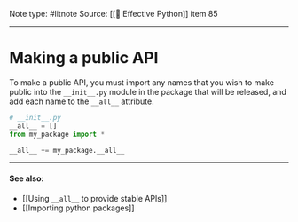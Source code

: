 Note type: #litnote
Source: [[📖 Effective Python]] item 85

---
# Making a public API
To make a public API, you must import any names that you wish to make public into the `__init__.py` module in the package that will be released, and add each name to the `__all__` attribute.
```python
# __init__.py
__all__ = []
from my_package import *

__all__ += my_package.__all__
```

---
#### See also:
- [[Using `__all__` to provide stable APIs]]
- [[Importing python packages]]